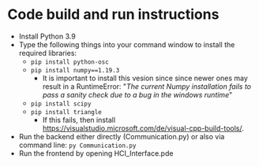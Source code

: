 # Code build and run instructions
* Install Python 3.9
* Type the following things into your command window to install the required libraries:
  * ```pip install python-osc```
  * ```pip install numpy==1.19.3```
    * It is important to install this vesion since since newer ones may result in a RuntimeError: "*The current Numpy installation fails to pass a sanity check due to a bug in the windows runtime*"
  * ```pip install scipy```
  * ```pip install triangle```
    * If this fails, then install https://visualstudio.microsoft.com/de/visual-cpp-build-tools/.
* Run the backend either directly (Communication.py) or also via command line: ```py Communication.py```
* Run the frontend by opening HCI_Interface.pde
